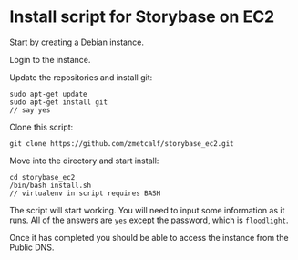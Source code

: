 Install script for Storybase on EC2
===================================

Start by creating a Debian instance.

Login to the instance.

Update the repositories and install git:

    sudo apt-get update
    sudo apt-get install git 
    // say yes

Clone this script:

    git clone https://github.com/zmetcalf/storybase_ec2.git

Move into the directory and start install:

    cd storybase_ec2
    /bin/bash install.sh 
    // virtualenv in script requires BASH

The script will start working. You will need to input some information as
it runs. All of the answers are `yes` except the password, which is `floodlight`.

Once it has completed you should be able to access the instance from the Public DNS.
